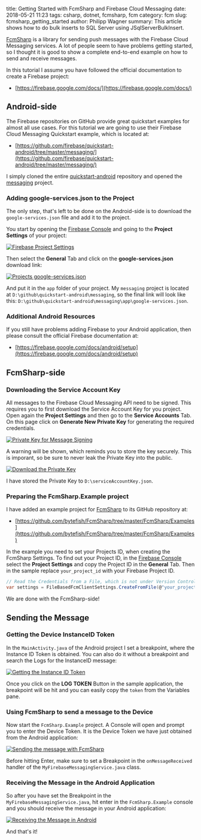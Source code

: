 title: Getting Started with FcmSharp and Firebase Cloud Messaging
date: 2018-05-21 11:23
tags: csharp, dotnet, fcmsharp, fcm
category: fcm
slug: fcmsharp_getting_started
author: Philipp Wagner
summary: This article shows how to do bulk inserts to SQL Server using JSqlServerBulkInsert.

[FcmSharp]: https://github.com/bytefish/JSqlServerBulkInsert
[MIT License]: https://opensource.org/licenses/MIT

[FcmSharp] is a library for sending push messages with the Firebase Cloud Messaging services. A lot of 
people seem to have problems getting started, so I thought it is good to show a complete end-to-end 
example on how to send and receive messages.

In this tutorial I assume you have followed the official documentation to create a Firebase project:

* [https://firebase.google.com/docs/](https://firebase.google.com/docs/)

## Android-side  ##

[quickstart-android]: https://github.com/firebase/quickstart-android
[messaging]: https://github.com/firebase/quickstart-android/tree/master/messaging/

The Firebase repositories on GitHub provide great quickstart examples for almost all use cases. For this tutorial 
we are going to use their Firebase Cloud Messaging Quickstart example, which is located at:

* [https://github.com/firebase/quickstart-android/tree/master/messaging/](https://github.com/firebase/quickstart-android/tree/master/messaging/)

I simply cloned the entire [quickstart-android] repository and opened the [messaging] project.

### Adding google-services.json to the Project ###

[Firebase Console]: https://console.firebase.google.com

The only step, that's left to be done on the Android-side is to download the ``google-services.json`` file and add it to the project.

You start by opening the [Firebase Console] and going to the **Project Settings** of your project:

<a href="/static/images/blog/fcmsharp_getting_started/firebase_console_project_settings.jpg">
    <img src="/static/images/blog/fcmsharp_getting_started/firebase_console_project_settings.jpg" alt="Firebase Project Settings" class="mediacenter" />
</a>

Then select the **General** Tab and click on the **google-services.json** download link:

<a href="/static/images/blog/fcmsharp_getting_started/firebase_console_download_google_services_json.jpg">
    <img src="/static/images/blog/fcmsharp_getting_started/firebase_console_download_google_services_json.jpg" alt="Projects google-services.json" class="mediacenter" />
</a>

And put it in the ``app`` folder of your project. My ``messaging`` project is located at ``D:\github\quickstart-android\messaging``, 
so the final link will look like this: ``D:\github\quickstart-android\messaging\app\google-services.json``. 

### Additional Android Resources ###

If you still have problems adding Firebase to your Android application, then please consult the official Firebase documentation at:

* [https://firebase.google.com/docs/android/setup](https://firebase.google.com/docs/android/setup)

## FcmSharp-side ##

### Downloading the Service Account Key ###

All messages to the Firebase Cloud Messaging API need to be signed. This requires you to first download the Service Account Key for 
you project. Open again the **Project Settings** and then go to the **Service Accounts** Tab. On this page click on 
**Generate New Private Key** for generating the required credentials.

<a href="/static/images/blog/fcmsharp_getting_started/firebase_console_private_key.jpg">
    <img src="/static/images/blog/fcmsharp_getting_started/firebase_console_private_key.jpg" alt="Private Key for Message Signing" class="mediacenter" />
</a>

A warning will be shown, which reminds you to store the key securely. This is imporant, so be sure to never leak the Private Key into the public.

<a href="/static/images/blog/fcmsharp_getting_started/firebase_console_download_key.jpg">
    <img src="/static/images/blog/fcmsharp_getting_started/firebase_console_download_key.jpg" alt="Download the Private Key" class="mediacenter" />
</a>

I have stored the Private Key to ``D:\serviceAccountKey.json``.

### Preparing the FcmSharp.Example project ###

I have added an example project for [FcmSharp] to its GitHub repository at:

* [https://github.com/bytefish/FcmSharp/tree/master/FcmSharp/Examples](https://github.com/bytefish/FcmSharp/tree/master/FcmSharp/Examples)

In the example you need to set your Projects ID, when creating the FcmSharp Settings. To find out your Project ID, in the [Firebase Console] 
select the **Project Settings** and copy the Project ID in the **General** Tab. Then in the sample replace ``your_project_id`` with your 
Firebase Project ID.

```csharp
// Read the Credentials from a File, which is not under Version Control:
var settings = FileBasedFcmClientSettings.CreateFromFile(@"your_project_id", @"D:\serviceAccountKey.json");
```

We are done with the FcmSharp-side!

## Sending the Message ##

### Getting the Device InstanceID Token ###

In the ``MainActivity.java`` of the Android project I set a breakpoint, where the Instance ID Token is obtained. You can also do it 
without a breakpoint and search the Logs for the InstanceID message:

<a href="/static/images/blog/fcmsharp_getting_started/android_instance_id_token.jpg">
    <img src="/static/images/blog/fcmsharp_getting_started/android_instance_id_token.jpg" alt="Getting the Instance ID Token" class="mediacenter" />
</a>

Once you click on the **LOG TOKEN** Button in the sample application, the breakpoint will be hit and you can easily 
copy the ``token`` from the Variables pane.

### Using FcmSharp to send a message to the Device ###

Now start the ``FcmSharp.Example`` project. A Console will open and prompt you to enter the Device Token. It is the 
Device Token we have just obtained from the Android application:

<a href="/static/images/blog/fcmsharp_getting_started/fcmsharp_example_console.jpg">
    <img src="/static/images/blog/fcmsharp_getting_started/fcmsharp_example_console.jpg" alt="Sending the message with FcmSharp" class="mediacenter" />
</a>

Before hitting Enter, make sure to set a Breakpoint in the ``onMessageReceived`` handler of the ``MyFirebaseMessagingService.java`` class.

### Receiving the Message in the Android Application ###

So after you have set the Breakpoint in the ``MyFirebaseMessagingService.java``, hit enter in the ``FcmSharp.Example`` console  and you should 
receive the message in your Android application:

<a href="/static/images/blog/fcmsharp_getting_started/android_remote_message_received.jpg">
    <img src="/static/images/blog/fcmsharp_getting_started/android_remote_message_received.jpg" alt="Receiving the Message in Android" class="mediacenter" />
</a>

And that's it!